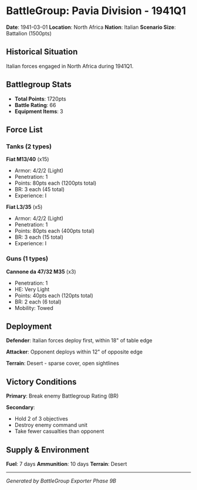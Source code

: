 # BattleGroup: Pavia Division - 1941Q1

**Date**: 1941-03-01
**Location**: North Africa
**Nation**: Italian
**Scenario Size**: Battalion (1500pts)

## Historical Situation

Italian forces engaged in North Africa during 1941Q1.

## Battlegroup Stats

- **Total Points**: 1720pts
- **Battle Rating**: 66
- **Equipment Items**: 3

## Force List

### Tanks (2 types)

**Fiat M13/40** (x15)
- Armor: 4/2/2 (Light)
- Penetration: 1
- Points: 80pts each (1200pts total)
- BR: 3 each (45 total)
- Experience: I

**Fiat L3/35** (x5)
- Armor: 4/2/2 (Light)
- Penetration: 1
- Points: 80pts each (400pts total)
- BR: 3 each (15 total)
- Experience: I

### Guns (1 types)

**Cannone da 47/32 M35** (x3)
- Penetration: 1
- HE: Very Light
- Points: 40pts each (120pts total)
- BR: 2 each (6 total)
- Mobility: Towed


## Deployment

**Defender**: Italian forces deploy first, within 18" of table edge

**Attacker**: Opponent deploys within 12" of opposite edge

**Terrain**: Desert - sparse cover, open sightlines

## Victory Conditions

**Primary**: Break enemy Battlegroup Rating (BR)

**Secondary**:
- Hold 2 of 3 objectives
- Destroy enemy command unit
- Take fewer casualties than opponent

## Supply & Environment

**Fuel**: 7 days
**Ammunition**: 10 days
**Terrain**: Desert

---

*Generated by BattleGroup Exporter Phase 9B*
